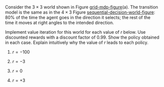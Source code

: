 Consider the $3 \times 3$ world shown in
Figure <a class="insideExerciseFigRef"  href="#grid-mdp-figure">grid-mdp-figure</a>(a). The transition model is the
same as in the $4\times 3$
Figure <a class="insideBookFigRef" id="insidebookfigref" target="_blank" href="https://aimacode.github.io/aima-exercises/figures/sequential-decision-world-figure.png">sequential-decision-world-figure</a>: 80% of the
time the agent goes in the direction it selects; the rest of the time it
moves at right angles to the intended direction.<br>

Implement value iteration for this world for each value of $r$ below.
Use discounted rewards with a discount factor of 0.99. Show the policy
obtained in each case. Explain intuitively why the value of $r$ leads to
each policy.<br>

1.  $r = -100$<br>

2.  $r = -3$<br>

3.  $r = 0$<br>

4.  $r = +3$<br>
